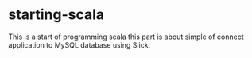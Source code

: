 # starting-scala
This is a start of programming scala 
this part is about simple of connect application to MySQL database using Slick.
